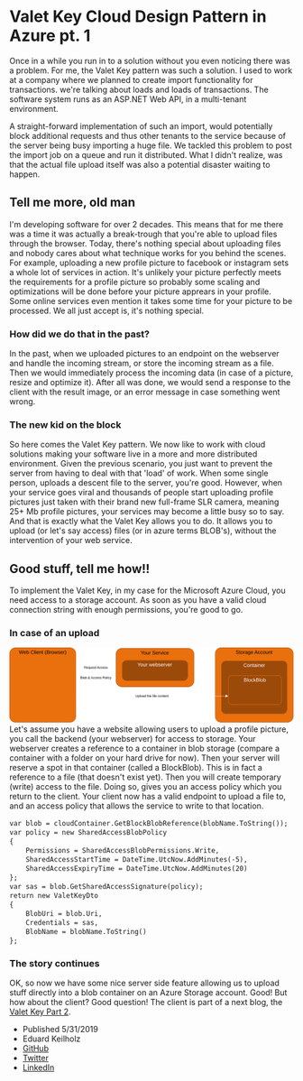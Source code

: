 # Valet Key Cloud Design Pattern in Azure pt. 1

Once in a while you run in to a solution without you even noticing there
was a problem. For me, the Valet Key pattern was such a solution. I used
to work at a company where we planned to create import functionality
for transactions. we're talking about loads and loads of transactions.
The software system runs as an ASP.NET Web API, in a multi-tenant environment.

A straight-forward implementation of such an import, would potentially block
additional requests and thus other tenants to the service because of the
server being busy importing a huge file.
We tackled this problem to post the import job on a queue and run it
distributed. What I didn't realize, was that the actual file upload
itself was also a potential disaster waiting to happen.

## Tell me more, old man

I'm developing software for over 2 decades. This means that for me there
was a time it was actually a break-trough that you're able to upload files
through the browser. Today, there's nothing special about uploading files
and nobody cares about what technique works for you behind the scenes.
For example, uploading a new profile picture to facebook or instagram
sets a whole lot of services in action. It's unlikely your picture perfectly
meets the requirements for a profile picture so probably some scaling and
optimizations will be done before your picture apprears in your profile.
Some online services even mention it takes some time for your picture to
be processed. We all just accept is, it's nothing special.

### How did we do that in the past?

In the past, when we uploaded pictures to an endpoint on the webserver
and handle the incoming stream, or store the incoming stream as a file.
Then we would immediately process the incoming data (in case of a picture,
resize and optimize it). After all was done, we would send a response to
the client with the result image, or an error message in case something went
wrong.

### The new kid on the block

So here comes the Valet Key pattern. We now like to work with cloud solutions
making your software live in a more and more distributed environment. Given
the previous scenario, you just want to prevent the server from having to deal
with that 'load' of work. When some single person, uploads a descent file to the
server, you're good. However, when your service goes viral and thousands of people
start uploading profile pictures just taken with their brand new full-frame SLR
camera, meaning 25+ Mb profile pictures, your services may become a little busy
so to say. And that is exactly what the Valet Key allows you to do. It allows you
to upload (or let's say access) files (or in azure terms BLOB's), without the
intervention of your web service.

## Good stuff, tell me how!!

To implement the Valet Key, in my case for the Microsoft Azure Cloud, you need
access to a storage account. As soon as you have a valid cloud connection string
with enough permissions, you're good to go.

### In case of an upload

![alt text](/assets/images/valet-key-pattern.svg 'The Valet Key Pattern process')
Let's assume you have a website allowing users to upload a profile picture, you call
the backend (your webserver) for access to storage. Your webserver creates a reference
to a container in blob storage (compare a container with a folder on your hard drive
for now). Then your server will reserve a spot in that container (called a BlockBlob).
This is in fact a reference to a file (that doesn't exist yet). Then you will create
temporary (write) access to the file. Doing so, gives you an access policy which you
return to the client. Your client now has a valid endpoint to upload a file to, and
an access policy that allows the service to write to that location.

```
var blob = cloudContainer.GetBlockBlobReference(blobName.ToString());
var policy = new SharedAccessBlobPolicy
{
    Permissions = SharedAccessBlobPermissions.Write,
    SharedAccessStartTime = DateTime.UtcNow.AddMinutes(-5),
    SharedAccessExpiryTime = DateTime.UtcNow.AddMinutes(20)
};
var sas = blob.GetSharedAccessSignature(policy);
return new ValetKeyDto
{
    BlobUri = blob.Uri,
    Credentials = sas,
    BlobName = blobName.ToString()
};
```

### The story continues

OK, so now we have some nice server side feature allowing us to upload
stuff directly into a blob container on an Azure Storage account. Good!
But how about the client? Good question! The client is part of a next
blog, the [Valet Key Part 2](https://hexmaster.nl/article/valet-key-pattern-pt-2).

- Published 5/31/2019
- Eduard Keilholz
- [GitHub](https://github.com/nikneem)
- [Twitter](https://twitter.com/ed_dotnet)
- [LinkedIn](https://linkedin.com/in/nikneem)
